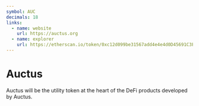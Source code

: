 ```yaml
---
symbol: AUC
decimals: 18
links:
  - name: website
    url: https://auctus.org
  - name: explorer
    url: https://etherscan.io/token/0xc12d099be31567add4e4e4d0D45691C3F58f5663
---
```


# Auctus

Auctus will be the utility token at the heart of the DeFi products developed by Auctus.
